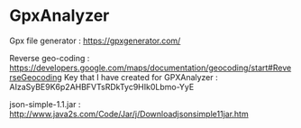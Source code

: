 # GpxAnalyzer

Gpx file generator : https://gpxgenerator.com/

Reverse geo-coding : https://developers.google.com/maps/documentation/geocoding/start#ReverseGeocoding
			Key that I have created for GPXAnalyzer : AIzaSyBE9K6p2AHBFVTsRDkTyc9HIk0Lbmo-YyE

json-simple-1.1.jar : http://www.java2s.com/Code/Jar/j/Downloadjsonsimple11jar.htm
